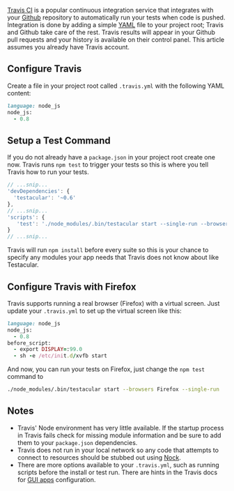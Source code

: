 [Travis CI] is a popular continuous integration service that
integrates with your [Github] repository to automatically run your
tests when code is pushed. Integration is done by adding a simple
[YAML] file to your project root; Travis and Github take care of the
rest. Travis results will appear in your Github pull requests and your
history is available on their control panel. This article assumes you
already have Travis account.

## Configure Travis
Create a file in your project root called `.travis.yml` with the
following YAML content:

```ruby
language: node_js
node_js:
  - 0.8
```

## Setup a Test Command
If you do not already have a `package.json` in your project root
create one now. Travis runs `npm test` to trigger your tests so this
is where you tell Travis how to run your tests.

```javascript
// ...snip...
'devDependencies': {
  'testacular': '~0.6'
},
// ...snip...
'scripts': {
   'test': './node_modules/.bin/testacular start --single-run --browsers PhantomJS'
}
// ...snip...
```

Travis will run `npm install` before every suite so this is your
chance to specify any modules your app needs that Travis does not know
about like Testacular.

## Configure Travis with Firefox
Travis supports running a real browser (Firefox) with a virtual
screen. Just update your `.travis.yml` to set up the virtual screen
like this:
```ruby
language: node_js
node_js:
  - 0.8
before_script:
  - export DISPLAY=:99.0
  - sh -e /etc/init.d/xvfb start
```

And now, you can run your tests on Firefox, just change the `npm test`
command to
```bash
./node_modules/.bin/testacular start --browsers Firefox --single-run
```

## Notes

* Travis' Node environment has very little available. If the startup
  process in Travis fails check for missing module information and be
  sure to add them to your `package.json` dependencies.
* Travis does not run in your local network so any code that attempts
  to connect to resources should be stubbed out using [Nock].
* There are more options available to your `.travis.yml`, such as
  running scripts before the install or test run. There are hints in
  the Travis docs for [GUI apps] configuration.


[Travis CI]: https://travis-ci.org/
[Github]: https://github.com/
[YAML]: http://www.yaml.org/
[PhantomJS]: http://phantomjs.org/
[GUI apps]: http://about.travis-ci.org/docs/user/gui-and-headless-browsers/
[Nock]: https://github.com/flatiron/nock
